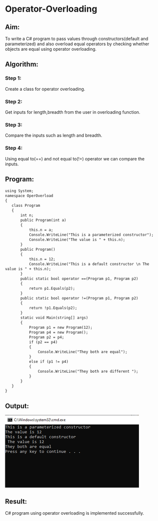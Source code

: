 # Operator-Overloading

## Aim:
 To write a C# program to pass values through constructors(default and parameterized) and also overload equal operators by checking whether objects are equal using operator overloading. 
 
## Algorithm:
### Step 1:
Create a class for operator overloading.

### Step 2:
Get inputs for length,breadth from the user in overloading function.

### Step 3:
Compare the inputs such as length and breadth.

### Step 4:
Using equal to(==) and not equal to(!=) operator we can compare the inputs.
 
 
 ## Program:
 ```
 using System;
namespace OperOverload
{
    class Program
    {
        int n;
        public Program(int a)
        {
            this.n = a;
            Console.WriteLine("This is a parameterized constructor");
            Console.WriteLine("The value is " + this.n);
        }
        public Program()
        {
            this.n = 12;
            Console.WriteLine("This is a default constructor \n The value is " + this.n);
        }
        public static bool operator ==(Program p1, Program p2)
        {
            return p1.Equals(p2);
        }
        public static bool operator !=(Program p1, Program p2)
        {
            return !p1.Equals(p2);
        }
        static void Main(string[] args)
        {
            Program p1 = new Program(12);
            Program p4 = new Program();
            Program p2 = p4;
            if (p2 == p4)
            {
                Console.WriteLine("They both are equal");
            }
            else if (p1 != p4)
            {
                Console.WriteLine("They both are different ");
            }
        }
    }
}
```
 
 ## Output:
 ![o](1.png)
 
 ## Result:
C# program using operator overloading is implemented successfully.
